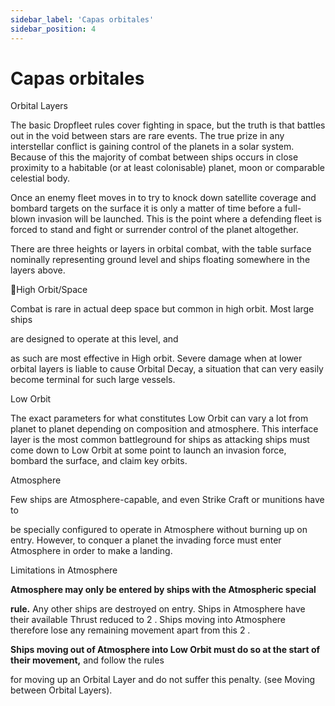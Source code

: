 ```yaml
---
sidebar_label: 'Capas orbitales'
sidebar_position: 4
---
```


# Capas orbitales

Orbital Layers

The basic Dropfleet rules cover fighting in space, but the truth is that battles out in the void between stars are rare events. The true prize in any interstellar conflict is gaining control of the planets in a solar system. Because of this the majority of combat between ships occurs in close proximity to a habitable (or at least colonisable) planet, moon or comparable celestial body.

Once an enemy fleet moves in to try to knock down satellite coverage and bombard targets on the surface it is only a matter of time before a full-blown invasion will be launched. This is the point where a defending fleet is forced to stand and fight or surrender control of the planet altogether.

There are three  heights  or layers in orbital combat, with the table surface nominally representing ground level and ships floating somewhere in the layers above.

High Orbit/Space

Combat is rare in actual deep space but common in high orbit. Most large ships

are designed to operate at this level, and

as such are most effective in High orbit. Severe damage when at lower orbital layers is liable to cause Orbital Decay, a situation that can very easily become terminal for such large vessels.

Low Orbit

The exact parameters for what constitutes Low Orbit can vary a lot from planet to planet depending on composition and atmosphere. This  interface  layer is the most common battleground for ships as attacking ships must come down to Low Orbit at some point to launch an invasion force, bombard the surface, and claim key orbits.

Atmosphere

Few ships are Atmosphere-capable, and even Strike Craft or munitions have to

be specially configured to operate in Atmosphere without burning up on entry. However, to conquer a planet the invading force must enter Atmosphere in order to make a landing.

Limitations in Atmosphere

**Atmosphere may only be entered by ships with the Atmospheric special**

**rule.** Any other ships are destroyed on entry. Ships in Atmosphere have their available Thrust reduced to 2 . Ships moving into Atmosphere therefore lose any remaining movement apart from this 2 .

**Ships moving out of Atmosphere into Low Orbit must do so at the start of their movement,** and follow the rules

for moving up an Orbital Layer and do not suffer this penalty. (see Moving between Orbital Layers).
